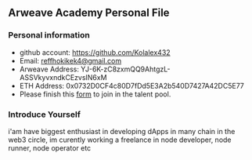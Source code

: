 ## Arweave Academy Personal File

### Personal information

- github account: https://github.com/Kolalex432
- Email: reffhokikek4@gmail.com
- Arweave Address: YJ-6K-zC8zxmQQ9AhtgzL-ASSVkyvxndkCEzvsIN6xM
- ETH Address: 0x0732D0CF4c80D7fDd5E3A2b540D7427A42DC5E77
- Please finish this [form](https://docs.google.com/forms/d/e/1FAIpQLSfWA5fIIcBgmRppm3jNz5vmf9Mai_QMVil-2pO4r7YKn_Zhtw/viewform?usp=sf_link) to join in the talent pool.

### Introduce Yourself
 i'am have biggest enthusiast in developing dApps in many chain in the web3 circle, im curently working a freelance in node developer, node runner, node operator etc
